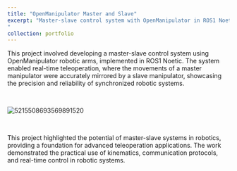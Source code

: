 ```yaml
---
title: "OpenManipulator Master and Slave"
excerpt: "Master-slave control system with OpenManipulator in ROS1 Noetic <br/> ![5215508693569891520](https://github.com/user-attachments/assets/44c2f438-e801-4dd4-9fbc-7220b6ebe9bc)
"
collection: portfolio
---
```


This project involved developing a master-slave control system using OpenManipulator robotic arms, implemented in ROS1 Noetic. The system enabled real-time teleoperation, where the movements of a master manipulator were accurately mirrored by a slave manipulator, showcasing the precision and reliability of synchronized robotic systems.
    
<br/>

![5215508693569891520](https://github.com/user-attachments/assets/7e8e7a8f-5c2d-4fbb-855f-68c12a7b3733)


<br/>

This project highlighted the potential of master-slave systems in robotics, providing a foundation for advanced teleoperation applications. The work demonstrated the practical use of kinematics, communication protocols, and real-time control in robotic systems.
